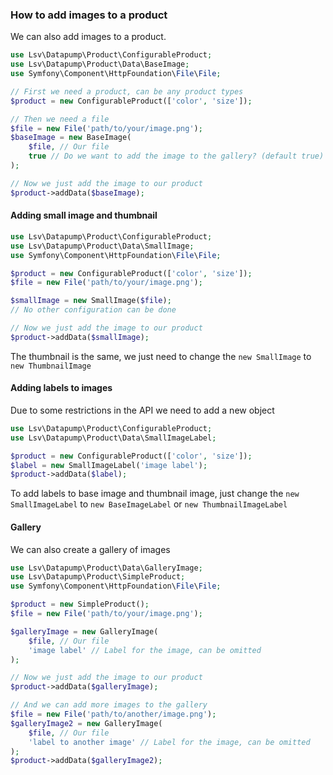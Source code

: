 ### How to add images to a product

We can also add images to a product.

```php
use Lsv\Datapump\Product\ConfigurableProduct;
use Lsv\Datapump\Product\Data\BaseImage;
use Symfony\Component\HttpFoundation\File\File;

// First we need a product, can be any product types
$product = new ConfigurableProduct(['color', 'size']);

// Then we need a file
$file = new File('path/to/your/image.png');
$baseImage = new BaseImage(
    $file, // Our file
    true // Do we want to add the image to the gallery? (default true)
);

// Now we just add the image to our product
$product->addData($baseImage);
```

#### Adding small image and thumbnail

```php
use Lsv\Datapump\Product\ConfigurableProduct;
use Lsv\Datapump\Product\Data\SmallImage;
use Symfony\Component\HttpFoundation\File\File;

$product = new ConfigurableProduct(['color', 'size']);
$file = new File('path/to/your/image.png');

$smallImage = new SmallImage($file);
// No other configuration can be done

// Now we just add the image to our product
$product->addData($smallImage);
```

The thumbnail is the same, we just need to change the `new SmallImage` to `new ThumbnailImage`

#### Adding labels to images

Due to some restrictions in the API we need to add a new object

```php
use Lsv\Datapump\Product\ConfigurableProduct;
use Lsv\Datapump\Product\Data\SmallImageLabel;

$product = new ConfigurableProduct(['color', 'size']);
$label = new SmallImageLabel('image label');
$product->addData($label);
```

To add labels to base image and thumbnail image, just change the `new SmallImageLabel` to `new BaseImageLabel` or `new ThumbnailImageLabel`

#### Gallery

We can also create a gallery of images

```php
use Lsv\Datapump\Product\Data\GalleryImage;
use Lsv\Datapump\Product\SimpleProduct;
use Symfony\Component\HttpFoundation\File\File;

$product = new SimpleProduct();
$file = new File('path/to/your/image.png');

$galleryImage = new GalleryImage(
    $file, // Our file
    'image label' // Label for the image, can be omitted
);

// Now we just add the image to our product
$product->addData($galleryImage);

// And we can add more images to the gallery
$file = new File('path/to/another/image.png');
$galleryImage2 = new GalleryImage(
    $file, // Our file
    'label to another image' // Label for the image, can be omitted
);
$product->addData($galleryImage2);
```
